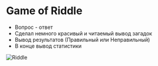 # Game of Riddle

* Вопрос - ответ
* Сделал немного красивый и читаемый вывод загадок
* Вывод результатов (Правильный или Неправильный)
* В конце вывод статистики

![Riddle](https://i.imgur.com/k6kQIT6.png)

